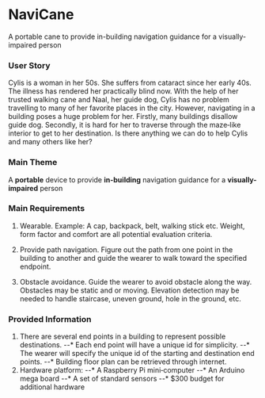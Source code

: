 NaviCane
========

A portable cane to provide in-building navigation guidance for a visually-impaired person

### User Story

Cylis is a woman in her 50s. She suffers from cataract since her
early 40s. The illness has rendered her practically blind now. With the help of her trusted
walking cane and Naal, her guide dog, Cylis has no problem travelling to many of her
favorite places in the city. However, navigating in a building poses a huge problem for her.
Firstly, many buildings disallow guide dog. Secondly, it is hard for her to traverse through
the maze‐like interior to get to her destination. Is there anything we can do to help Cylis and
many others like her?


### Main Theme

A __portable__ device to provide **__in-building__** navigation guidance for a __visually-impaired__ person


### Main Requirements

1. Wearable. Example: A cap, backpack, belt, walking stick etc. Weight, form factor and
comfort are all potential evaluation criteria.

2. Provide path navigation. Figure out the path from one point in the building to
another and guide the wearer to walk toward the specified endpoint.

3. Obstacle avoidance. Guide the wearer to avoid obstacle along the way. Obstacles
may be static and or moving. Elevation detection may be needed to handle staircase,
uneven ground, hole in the ground, etc.


### Provided Information

1. There are several end points in a building to represent possible destinations.
--* Each end point will have a unique id for simplicity.
--* The wearer will specify the unique id of the starting and destination end points.
--* Building floor plan can be retrieved through internet.
2. Hardware platform:
--* A Raspberry Pi mini‐computer
--* An Arduino mega board
--* A set of standard sensors
--* $300 budget for additional hardware

